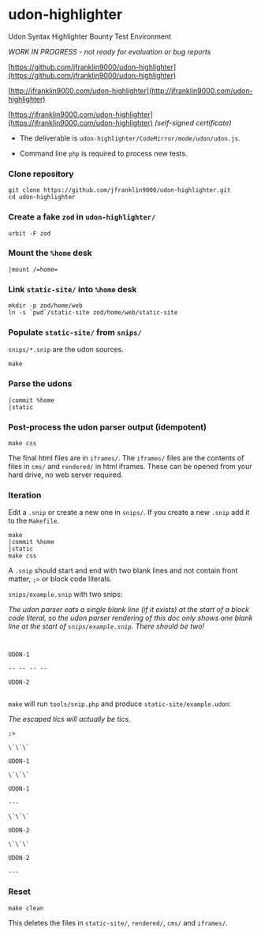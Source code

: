 # udon-highlighter

Udon Syntax Highlighter Bounty Test Environment

_*WORK IN PROGRESS - not ready for evaluation or bug reports*_

[https://github.com/jfranklin9000/udon-highlighter](https://github.com/jfranklin9000/udon-highlighter)

[http://jfranklin9000.com/udon-highlighter](http://jfranklin9000.com/udon-highlighter)

[https://jfranklin9000.com/udon-highlighter](https://jfranklin9000.com/udon-highlighter)
_(self-signed certificate)_

- The deliverable is `udon-highlighter/CodeMirror/mode/udon/udon.js`.

- Command line `php` is required to process new tests.

### Clone repository

```
git clone https://github.com/jfranklin9000/udon-highlighter.git
cd udon-highlighter
```

### Create a fake `zod` in `udon-highlighter/`

```
urbit -F zod
```

### Mount the `%home` desk

```
|mount /=home=
```

### Link `static-site/` into `%home` desk

```
mkdir -p zod/home/web
ln -s `pwd`/static-site zod/home/web/static-site
```

### Populate `static-site/` from `snips/`

`snips/*.snip` are the udon sources.

```
make
```

### Parse the udons

```
|commit %home
|static
```

### Post-process the udon parser output (idempotent)

```
make css
```

The final html files are in `iframes/`.
The `iframes/` files are the contents of
files in `cms/` and `rendered/` in html
iframes. These can be opened from your
hard drive, no web server required.

### Iteration

Edit a `.snip` or create a new one in `snips/`.
If you create a new `.snip` add it to the `Makefile`.

```
make
|commit %home
|static
make css
```

A `.snip` should start and end with two blank lines and
not contain front matter, `;>` or block code literals.

`snips/example.snip` with two snips:

_The udon parser eats a single blank line (if it exists)
at the start of a block code literal, so the udon parser
rendering of this doc only shows one blank line at the
start of `snips/example.snip`. There should be two!_

```


UDON-1

-- -- -- --

UDON-2


```

`make` will run `tools/snip.php` and produce `static-site/example.udon`:

_The escaped tics will actually be tics._

```
;>

\`\`\`

UDON-1

\`\`\`

UDON-1

---

\`\`\`

UDON-2

\`\`\`

UDON-2

---
```

### Reset

```
make clean
```

This deletes the files in `static-site/`, `rendered/`, `cms/` and `iframes/`.
